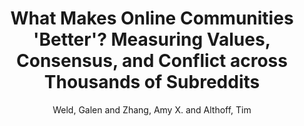 ---
author: Weld, Galen and Zhang, Amy X. and Althoff, Tim
booktitle: ICWSM
description: null
highlight: 0
pdf: weld2022community_values.pdf
thumbnail: weld2022community_values.jpg
title: What Makes Online Communities 'Better'? Measuring Values, Consensus, and Conflict
  across Thousands of Subreddits
year: '2022'
---